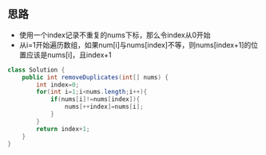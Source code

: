 ## 思路
- 使用一个index记录不重复的nums下标，那么令index从0开始
- 从i=1开始遍历数组，如果num[i]与nums[index]不等，则nums[index+1]的位置应该是nums[i]，且index+1

```java
class Solution {
    public int removeDuplicates(int[] nums) {
        int index=0;
        for(int i=1;i<nums.length;i++){
            if(nums[i]!=nums[index]){
                nums[++index]=nums[i];
            }
        }
        return index+1;
    }
}
```